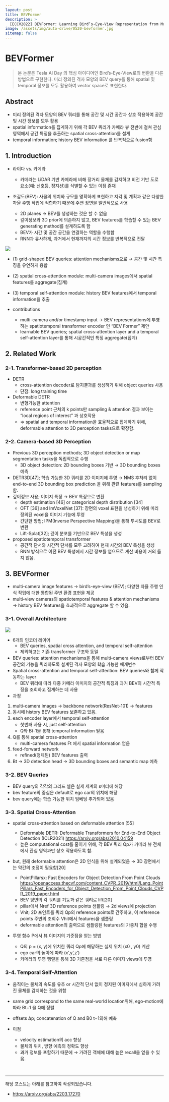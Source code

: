 ```yaml
---
layout: post
title: BEVFormer
description: >
  [ECCV2022] BEVFormer: Learning Bird’s-Eye-View Representation from Multi-Camera Images via Spatiotemporal Transformers
image: /assets/img/auto-drive/0520-bevformer.jpg
sitemap: false
---
```


# BEVFormer

> 본 논문은 Tesla AI Day 의 핵심 아이디어인 Bird’s-Eye-View로의 변환을 다른 방법으로 구현한다. 미리 정의된 격자 모양의 BEV query를 통해 spatial 및 temporal 정보를 모두 활용하여 vector space로 표현한다.



## Abstract

- 미리 정의된 격자 모양의 BEV 쿼리를 통해 공간 및 시간 공간과 상호 작용하여 공간 및 시간 정보를 모두 활용
- spatial information를 집계하기 위해 각 BEV 쿼리가 카메라 뷰 전반에 걸쳐 관심 영역에서 공간 특징을 추출하는 spatial cross-attention를 설계
- temporal information; history BEV information 를 반복적으로 fusion함


## 1. Introduction
- 라이다 vs. 카메라
	- 카메라는 LiDAR 기반 카메라에 비해 장거리 물체를 감지하고 비전 기반 도로 요소(예: 신호등, 정지선)를 식별할 수 있는 이점 존재

- 조감도(BEV): 사물의 위치와 규모를 명확하게 표현하고 지각 및 계획과 같은 다양한 자율 주행 작업에 적합하기 때문에 주변 장면을 일반적으로 사용
	- 2D planes → BEV를 생성하는 것은 할 수 없음
	- 깊이정보와 3D prior에 의존하지 않고, BEV features를 학습할 수 있는 BEV generating method를 설계하도록 함
	- BEV가 시간 및 공간 공간을 연결하는 역할을 수행함
	- RNN과 유사하게, 과거에서 현재까지의 시간 정보를 반복적으로 전달


<img src="/assets/img/auto-drive/0520-fig1.png">


- (1) grid-shaped BEV queries: attention mechanisms으로 → 공간 및 시간 특징을 유연하게 융합
- (2) spatial cross-attention module: multi-camera images에서 spatial features를 aggregate(집계)
- (3) temporal self-attention module: history BEV features에서 temporal information을 추출


- contributions
	- multi-camera and/or timestamp input → BEV representations에 투영하는 spatiotemporal transformer encoder 인 “BEV Former” 제안
	- learnable BEV queries; spatial cross-attention layer and a temporal self-attention layer를 통해 시공간적인 특징 aggregate(집계)


## 2. Related Work
### 2-1. Transformer-based 2D perception

- DETR
	- cross-attention decoder로 탐지결과를 생성하기 위해 object queries 사용
	- 단점: long training time
- Deformable DETR
	- 변형가능한 attention
	- reference point 근처의 k points만 sampling & attention 결과 보이는 “local regions of interest” 과 상호작용
	- ⇒ spatial and temporal information을 효율적으로 집계하기 위해, deformable attention to 3D perception tasks으로 확장함.

### 2-2. Camera-based 3D Perception
- Previous 3D perception methods; 3D object detection or map segmentation tasks을 독립적으로 수행
	- 3D object detection: 2D bounding boxes 기반 → 3D bounding boxes 예측
- DETR3D[47]; 학습 가능한 3D 쿼리를 2D 이미지에 투영 → NMS 후처리 없이 end-to-end 3D bounding box prediction 을 위해 관련 features를 sampling함.
- 깊이정보 사용; 이미지 특징 → BEV 특징으로 변환
	- depth estimation [46] or categorical depth distribution [34]
	- OFT [36] and ImVoxelNet [37]: 장면의 voxel 표현을 생성하기 위해 미리 정의된 voxel을 이미지 기능에 투영
	- 간단한 방법; IPM(Inverse Perspective Mapping)을 통해 투시도를 BEV로 변환
	- Lift-Splat[32]; 깊이 분포를 기반으로 BEV 특성을 생성
- proposed spatiotemporal transformer
	- 공간적 단서와 시간적 단서를 모두 고려하여 현재 시간의 BEV 특성을 생성
	- RNN 방식으로 이전 BEV 특성에서 시간 정보를 얻으므로 계산 비용이 거의 들지 않음.


## 3. BEVFormer
- multi-camera image features → bird’s-eye-view (BEV); 다양한 자율 주행 인식 작업에 대한 통합된 주변 환경 표현을 제공
- multi-view cameras의 spatiotemporal features & attention mechanisms → history BEV features을 효과적으로 aggregate 할 수 있음.


### 3-1. Overall Architecture

<img src="/assets/img/auto-drive/0520-fig2.png">

- 6개의 인코더 레이어
 	- BEV queries, spatial cross attention, and temporal self-attention
	- 제외하고는 기존 transformer 구조와 동일
- BEV queries: attention mechanisms을 통해 multi-camera views로부터 BEV 공간의 기능을 쿼리하도록 설계된 격자 모양의 학습 가능한 매개변수
- Spatial cross-attention and temporal self-attention: BEV queries와 함께 작동하는 layer
	- BEV 쿼리에 따라 다중 카메라 이미지의 공간적 특징과 과거 BEV의 시간적 특징을 조회하고 집계하는 데 사용
- 과정

1. multi-camera images → backbone network(ResNet-101) → features
2. 동시에 history BEV features 보존하고 있음.
3. each encoder layer에서 temporal self-attention
	- 첫번째 사용 시, just self-attention
	- Q와 Bt-1을 통해 temporal information 얻음
4. Q를 통해 spatial cross-attention
	- multi-camera features Ft 에서 spatial information 얻음
5. feed-forward network
	- refined(정제된) BEV features 출력
6. Bt → 3D detection head → 3D bounding boxes and semantic map 예측



### 3-2. BEV Queries

- BEV query의 각각의 그리드 셀은 실제 세계의 s미터에 해당
- bev feature의 중심은 default로 ego car의 위치에 해당
- bev query에는 학습 가능한 위치 임베딩 추가되어 있음

### 3-3. Spatial Cross-Attention

- spatial cross-attention based on deformable attention [55]
	- Deformable DETR: Deformable Transformers for End-to-End Object Detection (ICLR2021) <https://arxiv.org/abs/2010.04159>
	- 높은 computational cost를 줄이기 위해, 각 BEV 쿼리 Qp가 카메라 뷰 전체에서 관심 영역과만 상호 작용하도록 함.

- but, 원래 deformable attention은 2D 인식을 위해 설계되었음 → 3D 장면에서는 약간의 조정이 필요함[20]
	- PointPillarsx: Fast Encoders for Object Detection From Point Clouds <https://openaccess.thecvf.com/content_CVPR_2019/html/Lang_PointPillars_Fast_Encoders_for_Object_Detection_From_Point_Clouds_CVPR_2019_paper.html>
	- BEV 평면의 각 쿼리를 기둥과 같은 쿼리로 lift[20]
	- pillar에서 Nref 3D reference points 샘플링 → 2d views에 projection
	- Vhit; 2D 포인트를 쿼리 Qp의 reference points로 간주하고, 이 reference points 주변의 조회수 Vhit에서 features을 샘플링
	- deformable attention의 출력으로 샘플링된 features의 가중치 합을 수행

- 투영 함수 P에서 뷰 이미지의 기준점을 얻는 방법
	- Q의 p = (x, y)에 위치한 쿼리 Qp에 해당하는 실제 위치 (x0 , y0) 계산
	- ego car의 높이에 따라 (x’,y’,z’)
	- 카메라의 투영 행렬을 통해 3D 기준점을 서로 다른 이미지 views에 투영



### 3-4. Temporal Self-Attention

- 움직이는 물체의 속도를 유추 or 시간적 단서 없이 정지된 이미지에서 심하게 가려진 물체를 감지하는 것을 위함
- same grid correspond to the same real-world location위해, ego-motion에 따라 Bt−1 을 Q에 정렬
- offsets ∆p; concatenation of Q and B0 t−1의해 예측

- 이점
	- velocity estimation의 acc 향상
	- 물체의 위치, 방향 예측의 정확도 향상
	- 과거 정보를 포함하기 때문에 → 가려진 객체에 대해 높은 recall을 얻을 수 있음.




















<br>

---

해당 포스트는 아래를 참고하여 작성되었습니다.

- <https://arxiv.org/abs/2203.17270>